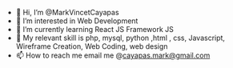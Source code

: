 - 👋 Hi, I’m @MarkVincetCayapas
- 👀 I’m interested in Web Development
- 🌱 I’m currently learning React JS Framework JS
- 💞️ My relevant skill is php, mysql, python ,html , css, Javascript, Wireframe Creation, Web Coding, web design
- 📫 How to reach me email me @cayapas.mark@gmail.com

<!---
MarkCayapas/MarkCayapas is a ✨ special ✨ repository because its `README.md` (this file) appears on your GitHub profile.
You can click the Preview link to take a look at your changes.
--->

